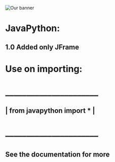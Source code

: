 ![Our banner](banner.png)
# JavaPython:
## 1.0 Added only JFrame
#
# Use on importing:
# ______________________
## | from javapython import * |
# ______________________
#
## See the documentation for more